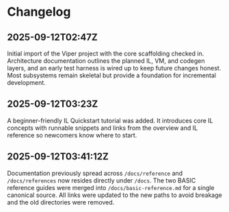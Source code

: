 # Changelog

## 2025-09-12T02:47Z
Initial import of the Viper project with the core scaffolding checked in. Architecture documentation outlines the planned IL, VM, and codegen layers, and an early test harness is wired up to keep future changes honest. Most subsystems remain skeletal but provide a foundation for incremental development.

## 2025-09-12T03:23Z
A beginner-friendly IL Quickstart tutorial was added. It introduces core IL concepts with runnable snippets and links from the overview and IL reference so newcomers know where to start.

## 2025-09-12T03:41:12Z
Documentation previously spread across `/docs/reference` and `/docs/references` now resides directly under `/docs`. The two BASIC reference guides were merged into `/docs/basic-reference.md` for a single canonical source. All links were updated to the new paths to avoid breakage and the old directories were removed.
